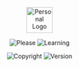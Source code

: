 <div align="center">
  <img src="https://383bb7d6682d281a381f00d776f6dfc5.io.log.br/jurassi-cc_logo_flat-v2.svg?sanitize=true" alt="Personal Logo" height="60"/>
    
<!-- [![Typing SVG](https://readme-typing-svg.demolab.com?font=Fira+Code&weight=200&size=19&duration=7000&pause=200&color=26F76A&center=true&random=false&width=435&lines=********)](https://git.io/typing-svg) -->

  
 <!-- ![JavaScript](https://img.shields.io/badge/javascript-%23323330.svg?style=plastic&logo=javascript&logoColor=%23F7DF1E)
  ![TypeScript](https://img.shields.io/badge/typescript-%23007ACC.svg?style=plastic&logo=typescript&logoColor=white)
  ![React](https://img.shields.io/badge/react-%2320232a.svg?style=plastic&logo=react&logoColor=%2361DAFB)
  ![Prisma](https://img.shields.io/badge/Prisma-3982CE?style=plastic&logo=Prisma&logoColor=white)
  ![Postgres](https://img.shields.io/badge/postgres-%23316192.svg?style=plastic&logo=postgresql&logoColor=white)
  ![Go](https://img.shields.io/badge/go-%2300ADD8.svg?style=plastic&logo=go&logoColor=white)
  ![Arduino](https://img.shields.io/badge/-Arduino-00979D?style=plastic&logo=Arduino&logoColor=white) -->

</div>

<div align="center">
  
  ![Please](https://img.shields.io/badge/Don't-Worry-39D353?style=plastic&logoColor=39D353)
  ![Learning](https://img.shields.io/badge/I%E2%80%99m%20currently%20learning%20...-0E4429?style=plastic)
  
</div>

<div align="center">
  
<!-- ![Static Badge](https://img.shields.io/badge/Samuel_Lopes-2024-c0c0c0?style=for-the-badge&labelColor=00aaff) -->
![Copyright](https://img.shields.io/badge/Samuel_Lopes-%C2%A9_2025-2299dd?style=for-the-badge)
![Version](https://img.shields.io/badge/Version-0.0.1-39D353?style=for-the-badge&logo=readme&logoColor=39D353)

</div>

<!--
**samuel-lope/samuel-lope** is a ✨ _special_ ✨ repository because its `README.md` (this file) appears on your GitHub profile.

Here are some ideas to get you started:

- 🔭 I’m currently working on ...
- 🌱 I’m currently learning ...
- 👯 I’m looking to collaborate on ...
- 🤔 I’m looking for help with ...
- 💬 Ask me about ...
- 📫 How to reach me: ...
- 😄 Pronouns: ...
- ⚡ Fun fact: ...
-->
